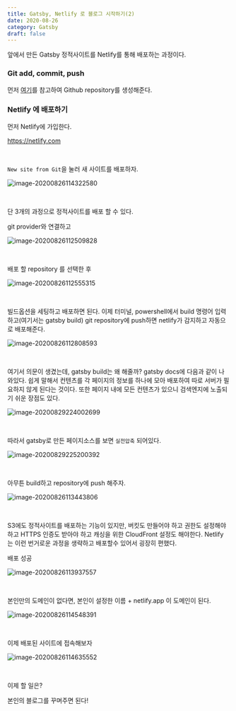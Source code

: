 ```yaml
---
title: Gatsby, Netlify 로 블로그 시작하기(2)
date: 2020-08-26
category: Gatsby
draft: false
---
```


앞에서 만든 Gatsby 정적사이트를 Netlify를 통해 배포하는 과정이다.

### Git add, commit, push

먼저 [여기]()를 참고하여 Github repository를 생성해준다.

### Netlify 에 배포하기

먼저 Netlify에 가입한다.

https://netlify.com

<br/>

`New site from Git`을 눌러 새 사이트를 배포하자.

![image-20200826114322580](Gatsby_2.assets/image-20200826114322580.png)

<br/>

단 3개의 과정으로 정적사이트를 배포 할 수 있다.

git provider와 연결하고

![image-20200826112509828](Gatsby_2.assets/image-20200826112509828.png)

<br/>

배포 할 repository 를 선택한 후

![image-20200826112555315](Gatsby_2.assets/image-20200826112555315.png)

<br/>

빌드옵션을 세팅하고 배포하면 된다. 이제 터미널, powershell에서 build 명령어 입력하고(여기서는 gatsby build) git repository에 push하면 netlify가 감지하고 자동으로 배포해준다.  

![image-20200826112808593](Gatsby_2.assets/image-20200826112808593.png)

<br/>

여기서 의문이 생겼는데, gatsby build는 왜 해줄까? gatsby docs에 다음과 같이 나와있다. 쉽게 말해서 컨텐츠를 각 페이지의 정보를 하나에 모아 배포하여 따로 서버가 필요하지 않게 된다는 것이다. 또한 페이지 내에 모든 컨텐츠가 있으니 검색엔지에 노출되기 쉬운 장점도 있다.

![image-20200829224002699](Gatsby_2.assets/image-20200829224002699.png)

<br/>

따라서 gatsby로 만든 페이지소스를 보면 `실전압축` 되어있다.

![image-20200829225200392](Gatsby_2.assets/image-20200829225200392.png)

<br/>

아무튼 build하고 repository에 push 해주자.

![image-20200826113443806](Gatsby_2.assets/image-20200826113443806.png)

<br/>

S3에도 정적사이트를 배포하는 기능이 있지만, 버킷도 만들어야 하고 권한도 설정해야 하고 HTTPS 인증도 받아야 하고 캐싱을 위한 CloudFront 설정도 해야한다. Netlify 는 이런 번거로운 과정을 생략하고 배포할수 있어서 굉장히 편했다.

배포 성공

![image-20200826113937557](Gatsby_2.assets/image-20200826113937557.png)

<br/>

본인만의 도메인이 없다면, 본인이 설정한 이름 + netlify.app 이 도메인이 된다.

![image-20200826114548391](Gatsby_2.assets/image-20200826114548391.png)

<br/>

이제 배포된 사이트에 접속해보자

![image-20200826114635552](Gatsby_2.assets/image-20200826114635552.png)

<br/>

이제 할 일은?

본인의 블로그를 꾸며주면 된다!